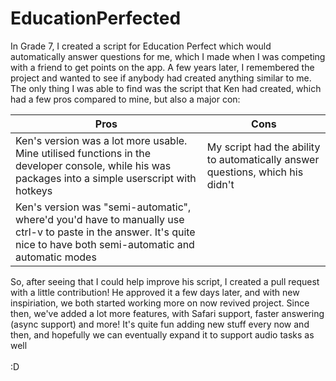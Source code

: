# EducationPerfected
In Grade 7, I created a script for Education Perfect which would automatically answer questions for me, which I made when I was competing with a friend to get points on the app. A few years later, I remembered the project and wanted to see if anybody had created anything similar to me. The only thing I was able to find was the script that Ken had created, which had a few pros compared to mine, but also a major con:

| Pros                                                                                                                                                                  | Cons                                                                          |
|-----------------------------------------------------------------------------------------------------------------------------------------------------------------------|-------------------------------------------------------------------------------|
| Ken's version was a lot more usable. Mine utilised functions in the developer console, while his was packages into a simple userscript with hotkeys                   | My script had the ability to automatically answer questions, which his didn't |
| Ken's version was "semi-automatic", where'd you'd have to manually use ctrl-v to paste in the answer. It's quite nice to have both semi-automatic and automatic modes |                                                                               |

So, after seeing that I could help improve his script, I created a pull request with a little contribution! He approved it a few days later, and with new inspiriation, we both started working more on now revived project. Since then, we've added a lot more features, with Safari support, faster answering (async support) and more! It's quite fun adding new stuff every now and then, and hopefully we can eventually expand it to support audio tasks as well <br> <br>
:D
